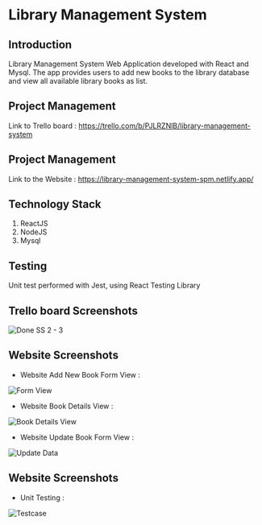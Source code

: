 # Library Management System

## Introduction

Library Management System Web Application developed with React and Mysql. The app provides users to add new books to the library database and view all available library books as list.

## Project Management

Link to Trello board : https://trello.com/b/PJLRZNlB/library-management-system

## Project Management

Link to the Website : https://library-management-system-spm.netlify.app/

## Technology Stack

1. ReactJS
2. NodeJS
3. Mysql

## Testing

Unit test performed with Jest, using React Testing Library

## Trello board Screenshots

![Done SS 2 - 3](https://user-images.githubusercontent.com/46102435/136603794-df3c75e9-348b-4b0d-b5bb-8293e7931c90.PNG)

## Website Screenshots

- Website Add New Book Form View :

![Form View](https://user-images.githubusercontent.com/46102435/136603472-2e0fdc47-d8ba-4dcb-98b6-d4d4f906ca97.PNG)

- Website Book Details View :

![Book Details View](https://user-images.githubusercontent.com/46102435/136603725-b1bacf0e-848a-4ffb-a2c3-d0e41129d659.PNG)

- Website Update Book Form View :

![Update Data](https://user-images.githubusercontent.com/46102435/136603729-9d67890b-f548-49ae-a8d8-eecd1322c95f.PNG)

## Website Screenshots

- Unit Testing :

![Testcase](https://user-images.githubusercontent.com/46102435/136604023-9ccc5b5a-a48f-40b7-94ae-82f4716b979f.PNG)

